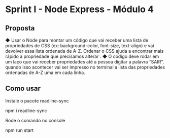 # Sprint I - Node Express - Módulo 4

## Proposta 
◆ Usar o Node para montar um código que vai receber uma
lista de propriedades de CSS (ex: background-color, font-size,
text-align) e vai devolver essa lista ordenada de A-Z. Ordenar o CSS
ajuda a encontrar mais rápido a propriedade que precisamos
alterar .
◆ O código deve rodar em um laço que vai receber propriedades até
a pessoa digitar a palavra “SAIR”, quando isso acontecer vai ser
impresso no terminal a lista das propriedades ordenadas de A-Z
uma em cada linha.

## Como usar 
 Instale o pacote readline-sync

 npm i readline-sync

 Rode o comando no console

 npm run start

 